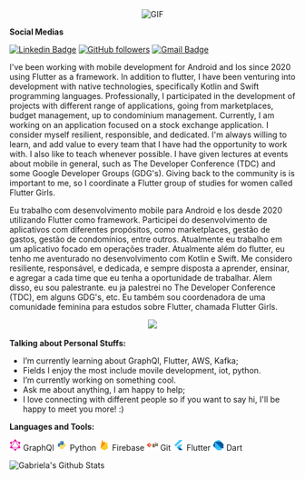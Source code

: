<!-- <p align="center">
<img align="center" alt="GIF" src="https://media.giphy.com/media/xUPGcEliCc7bETyfO8/giphy.gif" />
</p> -->

<p align="center">
<img align="center" alt="GIF" src="https://media.giphy.com/media/1KrM2hhDN3dgk/giphy.gif" />
</p>

**Social Medias** 

[![Linkedin Badge](https://img.shields.io/badge/-Gabriela%20Santos-blue?style=social&logo=Linkedin&logoColor=blue&link=https://www.linkedin.com/in/gabriela-pereira-dos-santos-472365139/)](https://www.linkedin.com/in/gabriela-pereira-dos-santos-472365139/)   [![GitHub followers](https://img.shields.io/github/followers/ggsant?label=Follow&style=social)](https://github.com/ggsant/?tab=follow)   [![Gmail Badge](https://img.shields.io/badge/-gabriela.pereira.santos-c14438?style=social&logo=Gmail&logoColor=red&link=mailto:gabriela.pereira.santos@usp.br)](mailto:gabriela.pereira.santos@usp.br) 


I've been working with mobile development for Android and Ios since 2020 using Flutter as a framework. In addition to flutter, I have been venturing into development with native technologies, specifically Kotlin and Swift programming languages. 
Professionally, I participated in the development of projects with different range of applications, going from marketplaces, budget management, up to condominium management. 
Currently, I am working on an application focused on a stock exchange application. 
I consider myself resilient, responsible, and dedicated. I'm always willing to learn, and add value to every team that I have had the opportunity to work with.
I also like to teach whenever possible. I have given lectures at events about mobile in general, such as The Developer Conference (TDC) and some Google Developer Groups (GDG's). Giving back to the community is is important to me, so I coordinate a Flutter group of studies for women called Flutter Girls.

Eu trabalho com desenvolvimento mobile para Android e Ios desde 2020 utilizando Flutter como framework. Participei do desenvolvimento de aplicativos com diferentes propósitos, como marketplaces, gestão de gastos, gestão de condomínios, entre outros. Atualmente eu trabalho em um aplicativo focado em operações trader. Atualmente além do flutter, eu tenho me aventurado no desenvolvimento com Kotlin e Swift. Me considero resiliente, responsável, e dedicada, e sempre disposta a aprender, ensinar, e agregar a cada time que eu tenha a oportunidade de trabalhar.
Alem disso, eu sou palestrante. eu ja palestrei no The Developer Conference (TDC), em alguns GDG's, etc. Eu também sou coordenadora de uma comunidade feminina para estudos sobre Flutter, chamada Flutter Girls. 


<p align="center">
  <img alig src="https://github-profile-trophy.vercel.app/?username=ggsant&column=6&rank=SSS,SS,S,AAA,AA,A,B,C" />
</p>


**Talking about Personal Stuffs:** 

- I’m currently learning about GraphQl, Flutter, AWS, Kafka;
- Fields I enjoy the most include movile development, iot, python.
- I’m currently working on something cool.
- Ask me about anything, I am happy to help;
- I love connecting with different people so if you want to say hi, I'll be happy to meet you more! :)

**Languages and Tools:** 

<code><img height="20" src="https://raw.githubusercontent.com/github/explore/5c058a388828bb5fde0bcafd4bc867b5bb3f26f3/topics/graphql/graphql.png"></code> GraphQl <code><img height="20" src="https://raw.githubusercontent.com/github/explore/80688e429a7d4ef2fca1e82350fe8e3517d3494d/topics/python/python.png"></code> Python
<code><img height="20" src="https://raw.githubusercontent.com/github/explore/80688e429a7d4ef2fca1e82350fe8e3517d3494d/topics/firebase/firebase.png"></code> Firebase
<code><img height="20" src="https://raw.githubusercontent.com/github/explore/80688e429a7d4ef2fca1e82350fe8e3517d3494d/topics/git/git.png"></code> Git
<code><img height="20" src="https://raw.githubusercontent.com/github/explore/80688e429a7d4ef2fca1e82350fe8e3517d3494d/topics/flutter/flutter.png"></code> Flutter
<code><img height="20" src="https://raw.githubusercontent.com/github/explore/80688e429a7d4ef2fca1e82350fe8e3517d3494d/topics/dart/dart.png"></code> Dart

<!-- <code><img height="20" src="https://raw.githubusercontent.com/github/explore/80688e429a7d4ef2fca1e82350fe8e3517d3494d/topics/docker/docker.png"></code> Docker -->


![Gabriela's Github Stats](https://github-readme-stats.vercel.app/api?username=ggsant&show_icons=true&theme=dracula)



